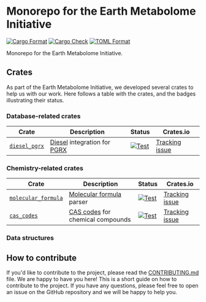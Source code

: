 # Monorepo for the Earth Metabolome Initiative

[![Cargo Format](https://github.com/earth-metabolome-initiative/emi-monorepo/actions/workflows/global-cargo-fmt.yml/badge.svg)](https://github.com/earth-metabolome-initiative/emi-monorepo/actions/workflows/global-cargo-fmt.yml)
[![Cargo Check](https://github.com/earth-metabolome-initiative/emi-monorepo/actions/workflows/global-check.yml/badge.svg)](https://github.com/earth-metabolome-initiative/emi-monorepo/actions/workflows/global-check.yml)
[![TOML Format](https://github.com/earth-metabolome-initiative/emi-monorepo/actions/workflows/global-toml-fmt.yml/badge.svg)](https://github.com/earth-metabolome-initiative/emi-monorepo/actions/workflows/global-toml-fmt.yml)

Monorepo for the Earth Metabolome Initiative.

## Crates

As part of the Earth Metabolome Initiative, we developed several crates to help us with our work.
Here follows a table with the crates, and the badges illustrating their status.

### Database-related crates

| Crate | Description | Status | Crates.io |
|-------|-------------|--------|-----------|
| [`diesel_pgrx`](https://github.com/earth-metabolome-initiative/emi-monorepo/tree/main/utils/diesel_pgrx) | [Diesel](https://docs.rs/diesel/latest/diesel/) integration for [PGRX](https://github.com/pgcentralfoundation/pgrx) | [![Test](https://github.com/earth-metabolome-initiative/emi-monorepo/actions/workflows/cargo-test-diesel-pgrx.yml/badge.svg)](https://github.com/earth-metabolome-initiative/emi-monorepo/actions/workflows/cargo-test-diesel-pgrx.yml) | [Tracking issue](https://github.com/earth-metabolome-initiative/emi-monorepo/issues/78) |

### Chemistry-related crates

| Crate | Description | Status | Crates.io |
|-------|-------------|--------|-----------|
| [`molecular_formula`](https://github.com/earth-metabolome-initiative/emi-monorepo/tree/main/web/web_common/molecular_formula) | [Molecular formula](https://en.wikipedia.org/wiki/Molecular_formula) parser | [![Test](https://github.com/earth-metabolome-initiative/emi-monorepo/actions/workflows/cargo-test-molecular_formula.yml/badge.svg)](https://github.com/earth-metabolome-initiative/emi-monorepo/actions/workflows/cargo-test-molecular_formula.yml) | [Tracking issue](https://github.com/earth-metabolome-initiative/emi-monorepo/issues/81) |
| [`cas_codes`](https://github.com/earth-metabolome-initiative/emi-monorepo/tree/main/web/web_common/cas_codes) | [CAS codes](https://en.wikipedia.org/wiki/CAS_Registry_Number) for chemical compounds | [![Test](https://github.com/earth-metabolome-initiative/emi-monorepo/actions/workflows/cargo-test-cas_codes.yml/badge.svg)](https://github.com/earth-metabolome-initiative/emi-monorepo/actions/workflows/cargo-test-cas_codes.yml) | [Tracking issue](https://github.com/earth-metabolome-initiative/emi-monorepo/issues/80) |

### Data structures

## How to contribute

If you'd like to contribute to the project, please read the [CONTRIBUTING.md](CONTRIBUTING.md) file. We are happy to have you here! This is a short guide on how to contribute to the project. If you have any questions, please feel free to open an issue on the GitHub repository and we will be happy to help you.
